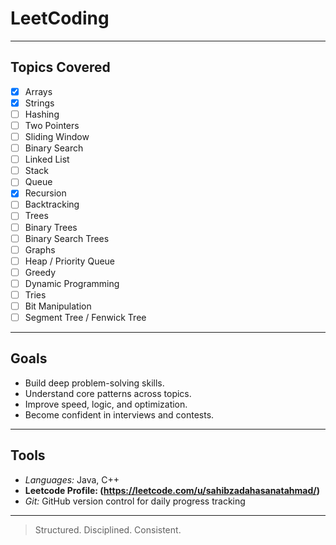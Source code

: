 # LeetCoding

---

## Topics Covered

- [x] Arrays  
- [x] Strings  
- [ ] Hashing  
- [ ] Two Pointers  
- [ ] Sliding Window  
- [ ] Binary Search  
- [ ] Linked List  
- [ ] Stack  
- [ ] Queue  
- [x] Recursion  
- [ ] Backtracking  
- [ ] Trees  
- [ ] Binary Trees  
- [ ] Binary Search Trees  
- [ ] Graphs  
- [ ] Heap / Priority Queue  
- [ ] Greedy  
- [ ] Dynamic Programming  
- [ ] Tries  
- [ ] Bit Manipulation  
- [ ] Segment Tree / Fenwick Tree  

---

## Goals

- Build deep problem-solving skills.
- Understand core patterns across topics.
- Improve speed, logic, and optimization.
- Become confident in interviews and contests.

---

## Tools

- *Languages:* Java, C++  
- **Leetcode Profile: (https://leetcode.com/u/sahibzadahasanatahmad/)** 
- *Git:* GitHub version control for daily progress tracking

---


> Structured. Disciplined. Consistent.
